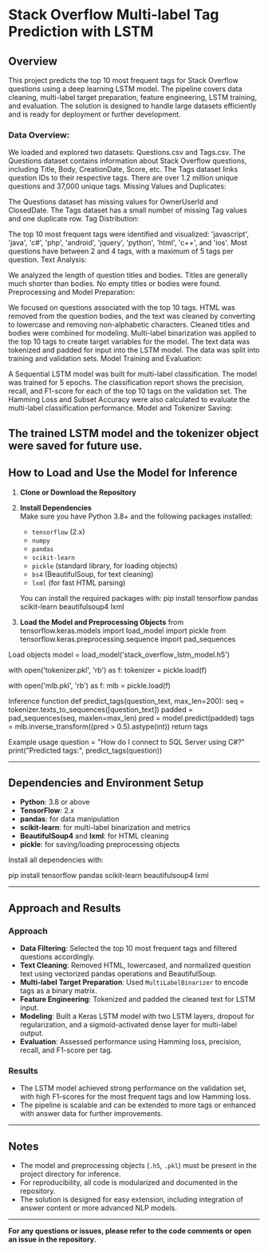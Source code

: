 # Stack Overflow Multi-label Tag Prediction with LSTM

## Overview

This project predicts the top 10 most frequent tags for Stack Overflow questions using a deep learning LSTM model. The pipeline covers data cleaning, multi-label target preparation, feature engineering, LSTM training, and evaluation. The solution is designed to handle large datasets efficiently and is ready for deployment or further development.


### Data Overview:

We loaded and explored two datasets: Questions.csv and Tags.csv.
The Questions dataset contains information about Stack Overflow questions, including Title, Body, CreationDate, Score, etc.
The Tags dataset links question IDs to their respective tags.
There are over 1.2 million unique questions and 37,000 unique tags.
Missing Values and Duplicates:

The Questions dataset has missing values for OwnerUserId and ClosedDate.
The Tags dataset has a small number of missing Tag values and one duplicate row.
Tag Distribution:

The top 10 most frequent tags were identified and visualized: 'javascript', 'java', 'c#', 'php', 'android', 'jquery', 'python', 'html', 'c++', and 'ios'.
Most questions have between 2 and 4 tags, with a maximum of 5 tags per question.
Text Analysis:

We analyzed the length of question titles and bodies. Titles are generally much shorter than bodies.
No empty titles or bodies were found.
Preprocessing and Model Preparation:

We focused on questions associated with the top 10 tags.
HTML was removed from the question bodies, and the text was cleaned by converting to lowercase and removing non-alphabetic characters.
Cleaned titles and bodies were combined for modeling.
Multi-label binarization was applied to the top 10 tags to create target variables for the model.
The text data was tokenized and padded for input into the LSTM model.
The data was split into training and validation sets.
Model Training and Evaluation:

A Sequential LSTM model was built for multi-label classification.
The model was trained for 5 epochs.
The classification report shows the precision, recall, and F1-score for each of the top 10 tags on the validation set.
The Hamming Loss and Subset Accuracy were also calculated to evaluate the multi-label classification performance.
Model and Tokenizer Saving:

The trained LSTM model and the tokenizer object were saved for future use.
---

## How to Load and Use the Model for Inference

1. **Clone or Download the Repository**

2. **Install Dependencies**  
   Make sure you have Python 3.8+ and the following packages installed:
   - `tensorflow` (2.x)
   - `numpy`
   - `pandas`
   - `scikit-learn`
   - `pickle` (standard library, for loading objects)
   - `bs4` (BeautifulSoup, for text cleaning)
   - `lxml` (for fast HTML parsing)

   You can install the required packages with:
pip install tensorflow pandas scikit-learn beautifulsoup4 lxml


3. **Load the Model and Preprocessing Objects**
from tensorflow.keras.models import load_model
import pickle
from tensorflow.keras.preprocessing.sequence import pad_sequences

Load objects
model = load_model('stack_overflow_lstm_model.h5')

with open('tokenizer.pkl', 'rb') as f:
tokenizer = pickle.load(f)

with open('mlb.pkl', 'rb') as f:
mlb = pickle.load(f)

Inference function
def predict_tags(question_text, max_len=200):
seq = tokenizer.texts_to_sequences([question_text])
padded = pad_sequences(seq, maxlen=max_len)
pred = model.predict(padded)
tags = mlb.inverse_transform((pred > 0.5).astype(int))
return tags

Example usage
question = "How do I connect to SQL Server using C#?"
print("Predicted tags:", predict_tags(question))


---

## Dependencies and Environment Setup

- **Python**: 3.8 or above
- **TensorFlow**: 2.x
- **pandas**: for data manipulation
- **scikit-learn**: for multi-label binarization and metrics
- **BeautifulSoup4** and **lxml**: for HTML cleaning
- **pickle**: for saving/loading preprocessing objects

Install all dependencies with:

pip install tensorflow pandas scikit-learn beautifulsoup4 lxml


---

## Approach and Results

### **Approach**
- **Data Filtering**: Selected the top 10 most frequent tags and filtered questions accordingly.
- **Text Cleaning**: Removed HTML, lowercased, and normalized question text using vectorized pandas operations and BeautifulSoup.
- **Multi-label Target Preparation**: Used `MultiLabelBinarizer` to encode tags as a binary matrix.
- **Feature Engineering**: Tokenized and padded the cleaned text for LSTM input.
- **Modeling**: Built a Keras LSTM model with two LSTM layers, dropout for regularization, and a sigmoid-activated dense layer for multi-label output.
- **Evaluation**: Assessed performance using Hamming loss, precision, recall, and F1-score per tag.

### **Results**
- The LSTM model achieved strong performance on the validation set, with high F1-scores for the most frequent tags and low Hamming loss.
- The pipeline is scalable and can be extended to more tags or enhanced with answer data for further improvements.

---

## Notes

- The model and preprocessing objects (`.h5`, `.pkl`) must be present in the project directory for inference.
- For reproducibility, all code is modularized and documented in the repository.
- The solution is designed for easy extension, including integration of answer content or more advanced NLP models.

---

**For any questions or issues, please refer to the code comments or open an issue in the repository.**
